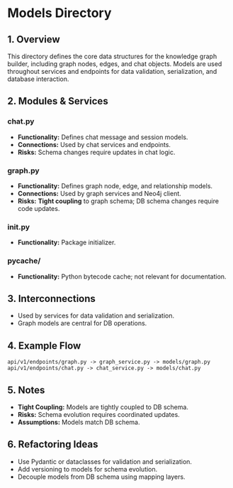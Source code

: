 # Models Directory

## 1. Overview
This directory defines the core data structures for the knowledge graph builder, including graph nodes, edges, and chat objects. Models are used throughout services and endpoints for data validation, serialization, and database interaction.

## 2. Modules & Services

### chat.py
- **Functionality:** Defines chat message and session models.
- **Connections:** Used by chat services and endpoints.
- **Risks:** Schema changes require updates in chat logic.

### graph.py
- **Functionality:** Defines graph node, edge, and relationship models.
- **Connections:** Used by graph services and Neo4j client.
- **Risks:** **Tight coupling** to graph schema; DB schema changes require code updates.

### __init__.py
- **Functionality:** Package initializer.

### __pycache__/
- **Functionality:** Python bytecode cache; not relevant for documentation.

## 3. Interconnections
- Used by services for data validation and serialization.
- Graph models are central for DB operations.

## 4. Example Flow
```
api/v1/endpoints/graph.py -> graph_service.py -> models/graph.py
api/v1/endpoints/chat.py -> chat_service.py -> models/chat.py
```

## 5. Notes
- **Tight Coupling:** Models are tightly coupled to DB schema.
- **Risks:** Schema evolution requires coordinated updates.
- **Assumptions:** Models match DB schema.

## 6. Refactoring Ideas
- Use Pydantic or dataclasses for validation and serialization.
- Add versioning to models for schema evolution.
- Decouple models from DB schema using mapping layers.
